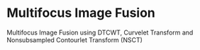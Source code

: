 # Multifocus Image Fusion
 Multifocus Image Fusion using DTCWT, Curvelet Transform and Nonsubsampled Contourlet Transform (NSCT)
